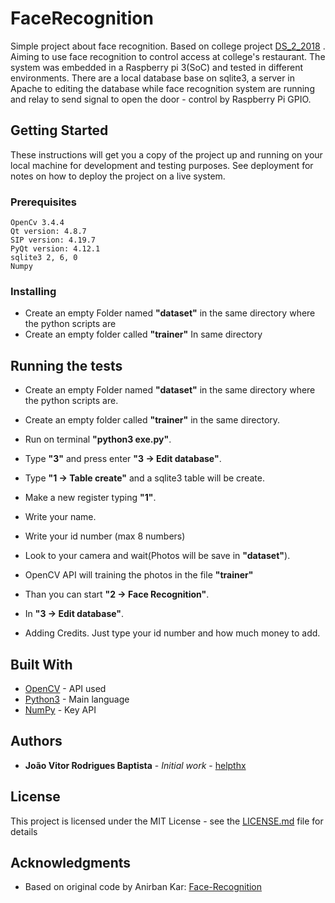# FaceRecognition

Simple project about face recognition. Based on college project [DS_2_2018](https://github.com/helpthx/DS_2_2018) . Aiming to use face recognition to control access at college's restaurant. The system was embedded in a Raspberry pi 3(SoC) and tested in different environments. There are a local database base on sqlite3, a server in Apache to editing the database while face recognition system are running and relay to send signal to open the door - control by Raspberry Pi GPIO.

## Getting Started

These instructions will get you a copy of the project up and running on your local machine for development and testing purposes. See deployment for notes on how to deploy the project on a live system.

### Prerequisites

```
OpenCv 3.4.4
Qt version: 4.8.7
SIP version: 4.19.7
PyQt version: 4.12.1
sqlite3 2, 6, 0
Numpy 
```

### Installing

* Create an empty Folder named **"dataset"** in the same directory where the python scripts are 
* Create an empty folder called **"trainer"** In same directory 


## Running the tests


* Create an empty Folder named **"dataset"** in the same directory where the python scripts are.
* Create an empty folder called **"trainer"** in the same directory.
* Run on terminal **"python3 exe.py"**.
* Type **"3"** and press enter **"3 -> Edit database"**.
* Type **"1 -> Table create"** and a sqlite3 table will be create.
* Make a new register typing **"1"**.
* Write your name.
* Write your id number (max 8 numbers)
* Look to your camera and wait(Photos will be save in **"dataset"**).
* OpenCV API will training the photos in the file **"trainer"**
* Than you can start **"2 -> Face Recognition"**.



* In **"3 -> Edit database"**.
* Adding Credits. Just type your id number and how much money to add.


## Built With

* [OpenCV](https://opencv.org/) - API used
* [Python3](https://www.python.org/download/releases/3.0/) - Main language
* [NumPy](http://www.numpy.org/) - Key API 


## Authors

* **João Vitor Rodrigues Baptista** - *Initial work* - [helpthx](https://github.com/helpthx)

## License

This project is licensed under the MIT License - see the [LICENSE.md](LICENSE.md) file for details

## Acknowledgments

* Based on original code by Anirban Kar: [Face-Recognition](https://github.com/thecodacus/Face-Recognition)
 
